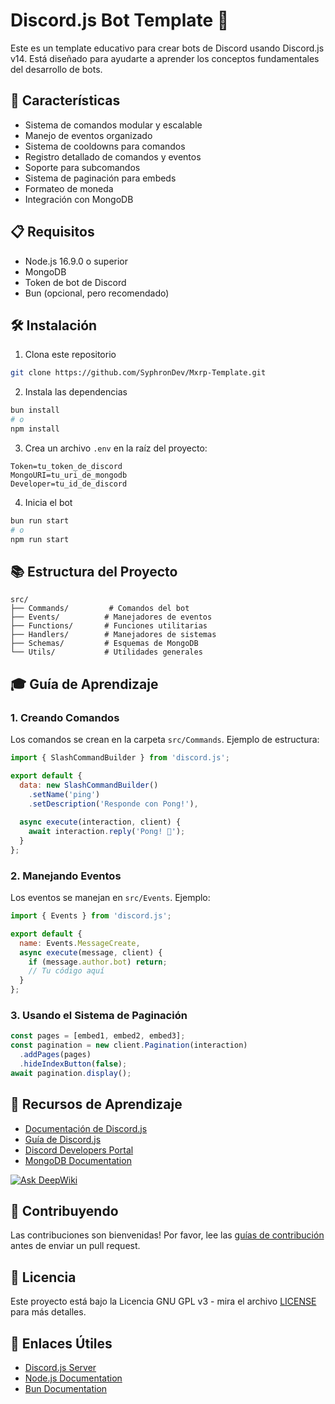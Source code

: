# Discord.js Bot Template 🤖

Este es un template educativo para crear bots de Discord usando Discord.js v14. Está diseñado para ayudarte a aprender los conceptos fundamentales del desarrollo de bots.

## 🚀 Características

- Sistema de comandos modular y escalable
- Manejo de eventos organizado
- Sistema de cooldowns para comandos
- Registro detallado de comandos y eventos
- Soporte para subcomandos
- Sistema de paginación para embeds
- Formateo de moneda
- Integración con MongoDB

## 📋 Requisitos

- Node.js 16.9.0 o superior
- MongoDB
- Token de bot de Discord
- Bun (opcional, pero recomendado)

## 🛠️ Instalación

1. Clona este repositorio
```bash
git clone https://github.com/SyphronDev/Mxrp-Template.git
```

2. Instala las dependencias
```bash
bun install
# o
npm install
```

3. Crea un archivo `.env` en la raíz del proyecto:
```env
Token=tu_token_de_discord
MongoURI=tu_uri_de_mongodb
Developer=tu_id_de_discord
```

4. Inicia el bot
```bash
bun run start
# o
npm run start
```

## 📚 Estructura del Proyecto

```
src/
├── Commands/         # Comandos del bot
├── Events/          # Manejadores de eventos
├── Functions/       # Funciones utilitarias
├── Handlers/        # Manejadores de sistemas
├── Schemas/         # Esquemas de MongoDB
└── Utils/           # Utilidades generales
```

## 🎓 Guía de Aprendizaje

### 1. Creando Comandos

Los comandos se crean en la carpeta `src/Commands`. Ejemplo de estructura:

```javascript
import { SlashCommandBuilder } from 'discord.js';

export default {
  data: new SlashCommandBuilder()
    .setName('ping')
    .setDescription('Responde con Pong!'),
    
  async execute(interaction, client) {
    await interaction.reply('Pong! 🏓');
  }
};
```

### 2. Manejando Eventos

Los eventos se manejan en `src/Events`. Ejemplo:

```javascript
import { Events } from 'discord.js';

export default {
  name: Events.MessageCreate,
  async execute(message, client) {
    if (message.author.bot) return;
    // Tu código aquí
  }
};
```

### 3. Usando el Sistema de Paginación

```javascript
const pages = [embed1, embed2, embed3];
const pagination = new client.Pagination(interaction)
  .addPages(pages)
  .hideIndexButton(false);
await pagination.display();
```

## 📖 Recursos de Aprendizaje

- [Documentación de Discord.js](https://discord.js.org/)
- [Guía de Discord.js](https://discordjs.guide/)
- [Discord Developers Portal](https://discord.com/developers/docs)
- [MongoDB Documentation](https://docs.mongodb.com/)

[![Ask DeepWiki](https://deepwiki.com/badge.svg)](https://deepwiki.com/SyphronDev/Mxrp-Template)



## 🤝 Contribuyendo

Las contribuciones son bienvenidas! Por favor, lee las [guías de contribución](CONTRIBUTING.md) antes de enviar un pull request.

## 📝 Licencia

Este proyecto está bajo la Licencia GNU GPL v3 - mira el archivo [LICENSE](LICENSE) para más detalles.

## 🔗 Enlaces Útiles

- [Discord.js Server](https://discord.gg/djs)
- [Node.js Documentation](https://nodejs.org/docs)
- [Bun Documentation](https://bun.sh/docs)
